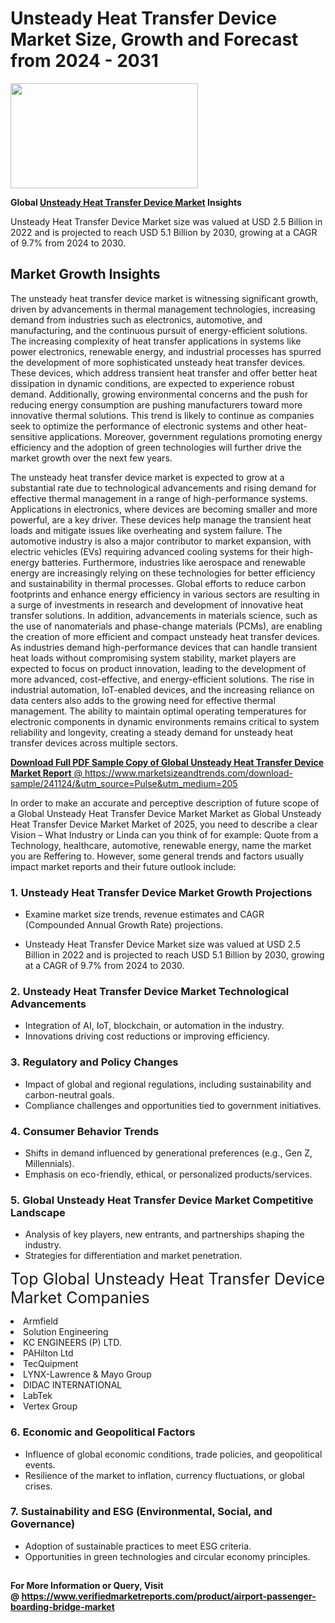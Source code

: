 <H1>Unsteady Heat Transfer Device Market Size, Growth and Forecast from 2024 - 2031</H1><img class="aligncenter size-medium wp-image-584254" src="https://thirdeyenews.in/wp-content/uploads/2024/09/Global-Market-Research-300x168.jpeg" alt="" width="300" height="168" /><p><strong>Global&nbsp;<a href="https://www.marketsizeandtrends.com/download-sample/241124/&amp;utm_source=Pulse&amp;utm_medium=205">Unsteady Heat Transfer Device Market</a> Insights</strong></p><p>Unsteady Heat Transfer Device Market size was valued at USD 2.5 Billion in 2022 and is projected to reach USD 5.1 Billion by 2030, growing at a CAGR of 9.7% from 2024 to 2030.</p><p><h2>Market Growth Insights</h2> <p>The unsteady heat transfer device market is witnessing significant growth, driven by advancements in thermal management technologies, increasing demand from industries such as electronics, automotive, and manufacturing, and the continuous pursuit of energy-efficient solutions. The increasing complexity of heat transfer applications in systems like power electronics, renewable energy, and industrial processes has spurred the development of more sophisticated unsteady heat transfer devices. These devices, which address transient heat transfer and offer better heat dissipation in dynamic conditions, are expected to experience robust demand. Additionally, growing environmental concerns and the push for reducing energy consumption are pushing manufacturers toward more innovative thermal solutions. This trend is likely to continue as companies seek to optimize the performance of electronic systems and other heat-sensitive applications. Moreover, government regulations promoting energy efficiency and the adoption of green technologies will further drive the market growth over the next few years. </p> <p><a href="#"></a></p> <p>The unsteady heat transfer device market is expected to grow at a substantial rate due to technological advancements and rising demand for effective thermal management in a range of high-performance systems. Applications in electronics, where devices are becoming smaller and more powerful, are a key driver. These devices help manage the transient heat loads and mitigate issues like overheating and system failure. The automotive industry is also a major contributor to market expansion, with electric vehicles (EVs) requiring advanced cooling systems for their high-energy batteries. Furthermore, industries like aerospace and renewable energy are increasingly relying on these technologies for better efficiency and sustainability in thermal processes. Global efforts to reduce carbon footprints and enhance energy efficiency in various sectors are resulting in a surge of investments in research and development of innovative heat transfer solutions. In addition, advancements in materials science, such as the use of nanomaterials and phase-change materials (PCMs), are enabling the creation of more efficient and compact unsteady heat transfer devices. As industries demand high-performance devices that can handle transient heat loads without compromising system stability, market players are expected to focus on product innovation, leading to the development of more advanced, cost-effective, and energy-efficient solutions. The rise in industrial automation, IoT-enabled devices, and the increasing reliance on data centers also adds to the growing need for effective thermal management. The ability to maintain optimal operating temperatures for electronic components in dynamic environments remains critical to system reliability and longevity, creating a steady demand for unsteady heat transfer devices across multiple sectors.</p> <p><a href="#"></p><p><span class=""><strong>Download Full PDF Sample Copy of Global Unsteady Heat Transfer Device Market Report</strong> @ <a href="https://www.marketsizeandtrends.com/download-sample/241124/&amp;utm_source=Pulse&amp;utm_medium=205" target="_blank">https://www.marketsizeandtrends.com/download-sample/241124/&amp;utm_source=Pulse&amp;utm_medium=205</a></span></p><p>In order to make an accurate and perceptive description of future scope of a Global&nbsp;Unsteady Heat Transfer Device Market Market as Global&nbsp;Unsteady Heat Transfer Device Market Market of 2025, you need to describe a clear Vision &ndash; What Industry or Linda can you think of for example: Quote from a Technology, healthcare, automotive, renewable energy, name the market you are Reffering to. However, some general trends and factors usually impact market reports and their future outlook include:</p><h3>1.&nbsp;<strong>Unsteady Heat Transfer Device Market Growth Projections</strong></h3><ul><li>Examine market size trends, revenue estimates and CAGR (Compounded Annual Growth Rate) projections.</li><li><p>Unsteady Heat Transfer Device Market size was valued at USD 2.5 Billion in 2022 and is projected to reach USD 5.1 Billion by 2030, growing at a CAGR of 9.7% from 2024 to 2030.</p></li></ul><h3>2.&nbsp;<strong>Unsteady Heat Transfer Device Market Technological Advancements</strong></h3><ul><li>Integration of AI, IoT, blockchain, or automation in the industry.</li><li>Innovations driving cost reductions or improving efficiency.</li></ul><h3>3.&nbsp;<strong>Regulatory and Policy Changes</strong></h3><ul><li>Impact of global and regional regulations, including sustainability and carbon-neutral goals.</li><li>Compliance challenges and opportunities tied to government initiatives.</li></ul><h3>4.&nbsp;<strong>Consumer Behavior Trends</strong></h3><ul><li>Shifts in demand influenced by generational preferences (e.g., Gen Z, Millennials).</li><li>Emphasis on eco-friendly, ethical, or personalized products/services.</li></ul><h3>5.&nbsp;<strong>Global Unsteady Heat Transfer Device Market Competitive Landscape</strong></h3><ul><li>Analysis of key players, new entrants, and partnerships shaping the industry.</li><li>Strategies for differentiation and market penetration.</li></ul><p data-pm-slice="1 1 []"><span style="color: inherit; font-family: inherit; font-size: 25px;">Top Global Unsteady Heat Transfer Device Market Companies</span></p><div class="" data-test-id=""><p><li>Armfield</li><li> Solution Engineering</li><li> KC ENGINEERS (P) LTD.</li><li> PAHilton Ltd</li><li> TecQuipment</li><li> LYNX-Lawrence & Mayo Group</li><li> DIDAC INTERNATIONAL</li><li> LabTek</li><li> Vertex Group</li></p></div><h3>6.&nbsp;<strong>Economic and Geopolitical Factors</strong></h3><ul><li>Influence of global economic conditions, trade policies, and geopolitical events.</li><li>Resilience of the market to inflation, currency fluctuations, or global crises.</li></ul><h3>7.&nbsp;<strong>Sustainability and ESG (Environmental, Social, and Governance)</strong></h3><ul><li>Adoption of sustainable practices to meet ESG criteria.</li><li>Opportunities in green technologies and circular economy principles.</li></ul><h2><strong style="font-size: 14px;">For More Information or Query, Visit @&nbsp;</strong><a style="background-color: #ffffff; font-size: 14px;" href="https://www.marketsizeandtrends.com/report/unsteady-heat-transfer-device-market/" target="_blank">https://www.verifiedmarketreports.com/product/airport-passenger-boarding-bridge-market</a></h2>

